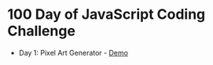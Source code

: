 # 100 Day of JavaScript Coding Challenge

- Day 1: Pixel Art Generator - [Demo](https://codepen.io/ahmetenesdur/full/xxaGyPa)
